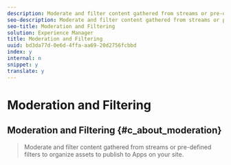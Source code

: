 ```yaml
---
description: Moderate and filter content gathered from streams or pre-defined filters to organize assets to publish to Apps on your site.
seo-description: Moderate and filter content gathered from streams or pre-defined filters to organize assets to publish to Apps on your site.
seo-title: Moderation and Filtering
solution: Experience Manager
title: Moderation and Filtering
uuid: bd3da77d-0e6d-4ffa-aa69-20d2756fcbbd
index: y
internal: n
snippet: y
translate: y
---
```


# Moderation and Filtering

## Moderation and Filtering {#c_about_moderation}
>Moderate and filter content gathered from streams or pre-defined filters to organize assets to publish to Apps on your site.
<!-- c_about_moderation.dita -->
